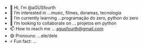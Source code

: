 - 👋 Hi, I’m @aGUSfourth
- 👀 I’m interested in ...music, filmes, doramas, tecnologia
- 🌱 I’m currently learning ...programação do zero, python do zero
- 💞️ I’m looking to collaborate on ... projetos em python
- 📫 How to reach me ... agusfourth@gmail.com
- 😄 Pronouns: ...ele/dele
- ⚡ Fun fact: ...

<!---
aGUSfourth/aGUSfourth is a ✨ special ✨ repository because its `README.md` (this file) appears on your GitHub profile.
You can click the Preview link to take a look at your changes.
--->
